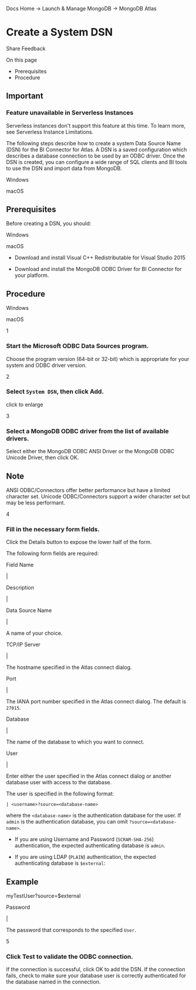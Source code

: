 Docs Home → Launch & Manage MongoDB → MongoDB Atlas

# Create a System DSN

Share Feedback

On this page

  * Prerequisites
  * Procedure

## Important

### Feature unavailable in Serverless Instances

Serverless instances don't support this feature at this time. To learn more,
see Serverless Instance Limitations.

The following steps describe how to create a system Data Source Name (DSN) for
the BI Connector for Atlas. A DSN is a saved configuration which describes a
database connection to be used by an ODBC driver. Once the DSN is created, you
can configure a wide range of SQL clients and BI tools to use the DSN and
import data from MongoDB.

Windows

macOS

## Prerequisites

Before creating a DSN, you should:

Windows

macOS

  * Download and install Visual C++ Redistributable for Visual Studio 2015

  * Download and install the MongoDB ODBC Driver for BI Connector for your platform.

## Procedure

Windows

macOS

1

### Start the Microsoft ODBC Data Sources program.

Choose the program version (64-bit or 32-bit) which is appropriate for your
system and ODBC driver version.

2

### Select `System DSN`, then click Add.

click to enlarge

3

### Select a MongoDB ODBC driver from the list of available drivers.

Select either the MongoDB ODBC ANSI Driver or the MongoDB ODBC Unicode Driver,
then click OK.

## Note

ANSI ODBC/Connectors offer better performance but have a limited character
set. Unicode ODBC/Connectors support a wider character set but may be less
performant.

4

### Fill in the necessary form fields.

Click the Details button to expose the lower half of the form.

The following form fields are required:

Field Name

|

Description  
  
|  
  
Data Source Name

|

A name of your choice.  
  
TCP/IP Server

|

The hostname specified in the Atlas connect dialog.  
  
Port

|

The IANA port number specified in the Atlas connect dialog. The default is
`27015`.  
  
Database

|

The name of the database to which you want to connect.  
  
User

|

Enter either the user specified in the Atlas connect dialog or another
database user with access to the database.

The user is specified in the following format:

    
    
    | <username>?source=<database-name>  
      
  
where the `<database-name>` is the authentication database for the user. If
`admin` is the authentication database, you can omit `?source=<database-
name>`.

  * If you are using Username and Password (`SCRAM-SHA-256`) authentication, the expected authenticating database is `admin`.

  * If you are using LDAP (`PLAIN`) authentication, the expected authenticating database is `$external`:

## Example

myTestUser?source=$external

  
  
Password

|

The password that corresponds to the specified `User`.  
  
5

### Click Test to validate the ODBC connection.

If the connection is successful, click OK to add the DSN. If the connection
fails, check to make sure your database user is correctly authenticated for
the database named in the connection.

